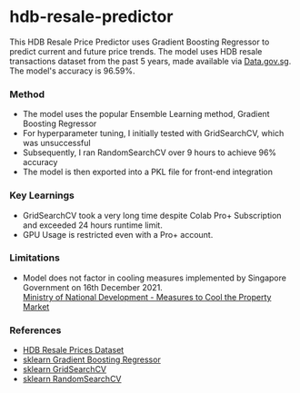 # hdb-resale-predictor
This HDB Resale Price Predictor uses Gradient Boosting Regressor to predict current and future price trends. The model uses HDB resale transactions dataset from the past 5 years, made available via [Data.gov.sg](https://data.gov.sg/). The model's accuracy is 96.59%. 

### Method
* The model uses the popular Ensemble Learning method, Gradient Boosting Regressor
* For hyperparameter tuning, I initially tested with GridSearchCV, which was unsuccessful
* Subsequently, I ran RandomSearchCV over 9 hours to achieve 96% accuracy
* The model is then exported into a PKL file for front-end integration

### Key Learnings 
* GridSearchCV took a very long time despite Colab Pro+ Subscription and exceeded 24 hours runtime limit.
* GPU Usage is restricted even with a Pro+ account. 

### Limitations
* Model does not factor in cooling measures implemented by Singapore Government on 16th December 2021.<br>[Ministry of National Development - Measures to Cool the Property Market](https://www.mnd.gov.sg/newsroom/press-releases/view/measures-to-cool-the-property-market)

### References
* [HDB Resale Prices Dataset](https://data.gov.sg/dataset/resale-flat-prices)
* [sklearn Gradient Boosting Regressor](https://scikit-learn.org/stable/modules/generated/sklearn.ensemble.GradientBoostingRegressor.html)
* [sklearn GridSearchCV](https://scikit-learn.org/stable/modules/generated/sklearn.model_selection.GridSearchCV.html)
* [sklearn RandomSearchCV](https://scikit-learn.org/stable/modules/generated/sklearn.model_selection.RandomizedSearchCV.html)
